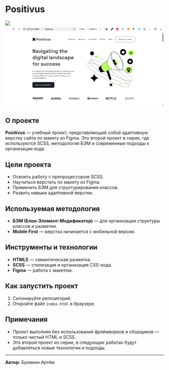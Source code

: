 # Positivus
<img src="https://skillicons.dev/icons?i=html,scss,figma" />

<img src="https://github.com/BrovkinArtem/Positivus/blob/main/screenshots/Positivus1.png" />

## О проекте
**Positivus** — учебный проект, представляющий собой адаптивную верстку сайта по макету из Figma. Это второй проект в серии, где используются SCSS, методология БЭМ и современные подходы к организации кода.

## Цели проекта

- Освоить работу с препроцессором SCSS.
- Научиться верстать по макету из Figma.
- Применить БЭМ для структурирования классов.
- Развить навыки адаптивной верстки.

## Используемая методология

- **БЭМ (Блок-Элемент-Модификатор)** — для организации структуры классов и разметки.
- **Mobile First** — верстка начинается с мобильной версии.

## Инструменты и технологии
- **HTML5** — семантическая разметка.
- **SCSS** — стилизация и организация CSS-кода.
- **Figma** — работа с макетом.

## Как запустить проект

1. Склонируйте репозиторий:
2. Откройте файл `index.html` в браузере.

## Примечания

- Проект выполнен без использования фреймворков и сборщиков — только чистый HTML и SCSS.
- Это второй проект из серии, в следующих работах будут добавляться новые технологии и подходы.

---

**Автор:** Бровкин Артём
